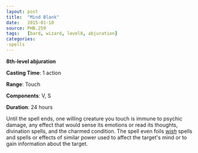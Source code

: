 ```yaml
---
layout: post
title:  "Mind Blank"
date:   2015-01-10
source: PHB.259
tags:   [bard, wizard, level8, abjuration]
categories:
-spells
---
```


**8th-level abjuration**

**Casting Time**: 1 action

**Range**: Touch

**Components**: V, S

**Duration**: 24 hours

Until the spell ends, one willing creature you touch is immune to psychic damage, any effect that would sense its emotions or read its thoughts, divination spells, and the charmed condition. The spell even foils _[wish](wish "wish (lvl 9)")_ spells and spells or effects of similar power used to affect the target's mind or to gain information about the target.
